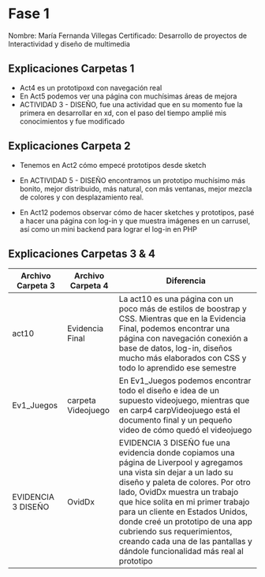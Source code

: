 # Fase 1

Nombre: María Fernanda Villegas
Certificado: Desarrollo  de proyectos de Interactividad y diseño de multimedia


## Explicaciones Carpetas 1 
- Act4 es un prototipoxd con navegación real
- En Act5 podemos ver una página con muchísimas áreas de mejora
- ACTIVIDAD 3 - DISEÑO, fue una actividad que en su momento fue la primera en desarrollar en xd, con el paso del tiempo amplié mis conocimientos y fue modificado



## Explicaciones Carpeta 2
- Tenemos en Act2 cómo empecé prototipos desde sketch
- En ACTIVIDAD 5 - DISEÑO encontramos un prototipo muchísimo más bonito, mejor distribuido, más natural, con más ventanas, mejor mezcla de colores y con desplazamiento real.

- En Act12 podemos observar cómo de hacer sketches y prototipos, pasé a hacer una página con log-in y que muestra imágenes en un carrusel, así como un mini backend para lograr el log-in en PHP


## Explicaciones Carpetas 3 & 4

| Archivo Carpeta 3 |  Archivo Carpeta 4 | Diferencia |
| ------------- | ------------- | ------------- |
| act10 | Evidencia Final  | La act10 es una página con un poco más de estilos de boostrap y CSS. Mientras que en la Evidencia Final, podemos encontrar una página con navegación conexión a base de datos, log-in, diseños mucho más elaborados con CSS y todo lo aprendido ese semestre |
| Ev1_Juegos  | carpeta Videojuego   | En Ev1_Juegos podemos encontrar todo el diseño e idea de un supuesto videojuego, mientras que en carp4 carpVideojuego está el documento final y un pequeño video de cómo quedó el videojuego |
| EVIDENCIA 3 DISEÑO  | OvidDx   | EVIDENCIA 3 DISEÑO fue una evidencia donde copiamos una página de Liverpool y agregamos una vista sin dejar a un lado su diseño y paleta de colores. Por otro lado, OvidDx muestra un trabajo que hice solita en mi primer trabajo para un cliente en Estados Unidos, donde creé un prototipo de una app cubriendo sus requerimientos, creando cada una de las pantallas y dándole funcionalidad más real al prototipo |
